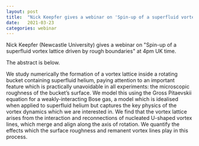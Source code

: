 ```yaml
---
layout: post
title:  "Nick Keepfer gives a webinar on 'Spin-up of a superfluid vortex lattice driven by rough boundaries'"
date:   2021-03-23
categories: webinar
---
```

Nick Keepfer (Newcastle University) gives a webinar on "Spin-up of a superfluid vortex lattice driven by rough boundaries" at 4pm UK time.

The abstract is below.

We study numerically the formation of a vortex lattice inside a rotating bucket containing superfluid helium, paying attention to an important feature which is practically unavoidable in all experiments: the microscopic roughness of the bucket’s surface. We model this using the Gross Pitaevskii equation for a weakly-interacting Bose gas, a model which is idealised when applied to superfluid helium but captures the key physics of the vortex dynamics which we are interested in. We find that the vortex lattice arises from the interaction and reconnections of nucleated U-shaped vortex lines, which merge and align along the axis of rotation. We quantify the effects which the surface roughness and remanent vortex lines play in this process.
